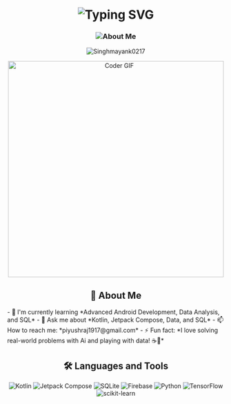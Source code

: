 <h1 align="center">   <img src="https://readme-typing-svg.herokuapp.com?font=Fira+Code&size=40&duration=3000&pause=1000&color=F7DF1E&center=true&vCenter=true&width=600&lines=Hi+👋,+I'm+Piyush+Raj;Welcome+to+my+Profile!" alt="Typing SVG" /> </h1>

<h3 align="center">   <img src="https://readme-typing-svg.herokuapp.com?font=Fira+Code&size=22&duration=3000&pause=1000&color=F7DF1E&center=true&vCenter=true&width=600&lines=🎓3rd+year+CSE+student+at+Chandigarh+University;Passionate+Android+Developer+%26+AI/ML+Enthusiast;SQL+Expert+%7C+Always+learning,+always+growing+🚀" alt="About Me" /> </h3>

<p align="center">   <img src="https://komarev.com/ghpvc/?username=Singhmayank0217&label=Profile%20views&color=0e75b6&style=flat" alt="Singhmayank0217" /> </p>

<div align="center">   <img src="https://media.giphy.com/media/SWoSkN6DxTszqIKEqv/giphy.gif" alt="Coder GIF" width="500"> </div>

<h2 align="center">🚀 About Me</h2>
- 🌱 I'm currently learning *Advanced Android Development, Data Analysis, and SQL*
- 💬 Ask me about *Kotlin, Jetpack Compose, Data, and SQL*
- 📫 How to reach me: *piyushraj1917@gmail.com*
- ⚡ Fun fact: *I love solving real-world problems with Ai and playing with data! ☕📱*



<h2 align="center">🛠 Languages and Tools</h2>
<p align="center">
  <img src="https://img.shields.io/badge/Kotlin-%230095D5.svg?style=for-the-badge&logo=kotlin&logoColor=white" alt="Kotlin" />
  <img src="https://img.shields.io/badge/Jetpack%20Compose-%233DDC84.svg?style=for-the-badge&logo=android&logoColor=white" alt="Jetpack Compose" />
  <img src="https://img.shields.io/badge/SQLite-%23003B57.svg?style=for-the-badge&logo=sqlite&logoColor=white" alt="SQLite" />
  <img src="https://img.shields.io/badge/Firebase-%23FFCA28.svg?style=for-the-badge&logo=firebase&logoColor=black" alt="Firebase" />
  <img src="https://img.shields.io/badge/Python-3670A0?style=for-the-badge&logo=python&logoColor=ffdd54" alt="Python" />
  <img src="https://img.shields.io/badge/TensorFlow-%23FF6F00.svg?style=for-the-badge&logo=TensorFlow&logoColor=white" alt="TensorFlow" />
  <img src="https://img.shields.io/badge/scikit--learn-%23F7931E.svg?style=for-the-badge&logo=scikit-learn&logoColor=white" alt="scikit-learn" />
</p>


